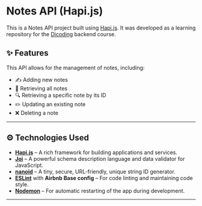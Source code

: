 # Notes API (Hapi.js)

This is a Notes API project built using [Hapi.js](https://hapi.dev/). It was developed as a learning repository for the [Dicoding](https://www.dicoding.com/) backend course.

## ✨ Features

This API allows for the management of notes, including:

- ✍️ Adding new notes  
- 📖 Retrieving all notes  
- 🔍 Retrieving a specific note by its ID  
- ✏️ Updating an existing note  
- ❌ Deleting a note  

---

## ⚙️ Technologies Used

- **[Hapi.js](https://hapi.dev/)** – A rich framework for building applications and services.
- **[Joi](https://joi.dev/)** – A powerful schema description language and data validator for JavaScript.
- **[nanoid](https://github.com/ai/nanoid)** – A tiny, secure, URL-friendly, unique string ID generator.
- **[ESLint](https://eslint.org/)** with **Airbnb Base config** – For code linting and maintaining code style.
- **[Nodemon](https://nodemon.io/)** – For automatic restarting of the app during development.

---